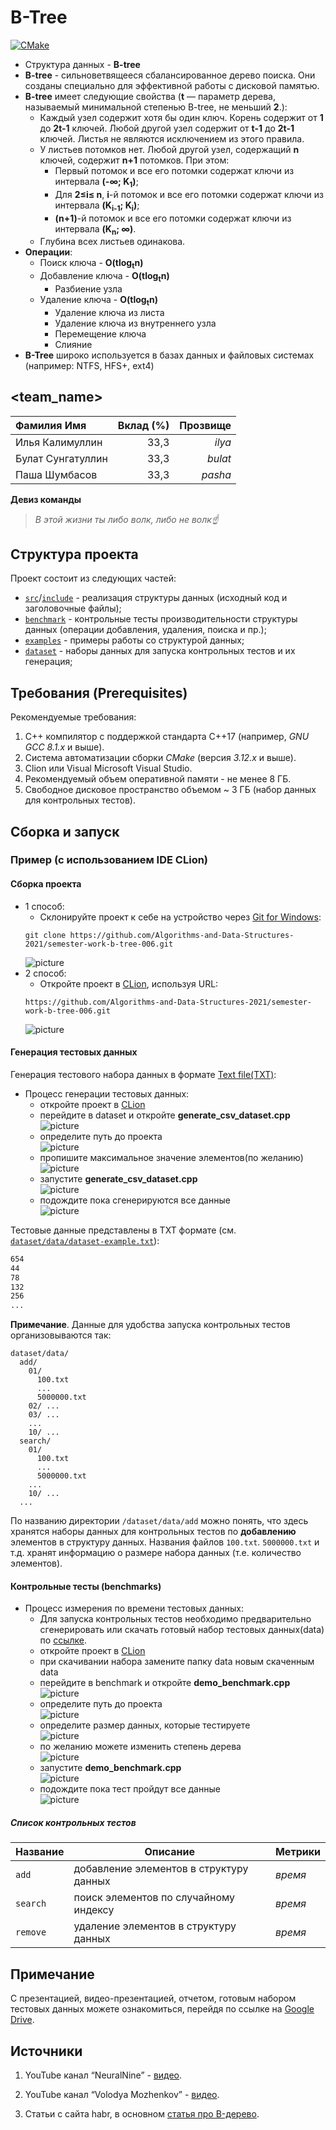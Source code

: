 # B-Tree

[![CMake](https://github.com/Algorithms-and-Data-Structures-2021/semester-work-b-tree-006/actions/workflows/cmake.yml/badge.svg)](https://github.com/Algorithms-and-Data-Structures-2021/semester-work-b-tree-006/actions/workflows/cmake.yml)


- Структура данных - **B-tree**
- **B-tree** - сильноветвящееся сбалансированное дерево поиска. Они созданы специально для эффективной работы с дисковой памятью.
- **B-tree** имеет следующие свойства (**t** — параметр дерева, называемый минимальной степенью B-tree, не меньший **2**.):
  - Каждый узел содержит хотя бы один ключ. Корень содержит от **1** до **2t-1** ключей. Любой другой узел содержит от **t-1** до **2t-1** ключей. Листья не являются исключением из этого правила.
  - У листьев потомков нет. Любой другой узел, содержащий **n** ключей, содержит **n+1** потомков. При этом:
    - Первый потомок и все его потомки содержат ключи из интервала **(-∞; K<sub>1</sub>)**;
    - Для **2≤i≤ n**, **i**-й потомок и все его потомки содержат ключи из интервала **(K<sub>i-1</sub>; K<sub>i</sub>)**;
    - **(n+1)**-й потомок и все его потомки содержат ключи из интервала **(K<sub>n</sub>; ∞)**.
  - Глубина всех листьев одинакова.
- **Операции**:
  - Поиск ключа - **O(tlog<sub>t</sub>n)**
  - Добавление ключа - **O(tlog<sub>t</sub>n)**
    - Разбиение узла
  - Удаление ключа - **O(tlog<sub>t</sub>n)**
    - Удаление ключа из листа
    - Удаление ключа из внутреннего узла
    - Перемещение ключа
    - Слияние
- **B-Tree** широко используется в базах данных и файловых системах (например: NTFS, HFS+, ext4) 

## <team_name>

| Фамилия Имя   | Вклад (%) | Прозвище              |
| :---          |   ---:    |  ---:                 |
| Илья Калимуллин   | 33,3        |  _ilya_               |
| Булат Сунгатуллин   | 33,3        |  _bulat_ |
| Паша Шумбасов   | 33,3        |  _pasha_         |

**Девиз команды**
> _В этой жизни ты либо волк, либо не волк☝_

## Структура проекта

Проект состоит из следующих частей:

- [`src`](src)/[`include`](include) - реализация структуры данных (исходный код и заголовочные файлы);
- [`benchmark`](benchmark) - контрольные тесты производительности структуры данных (операции добавления, удаления,
  поиска и пр.);
- [`examples`](examples) - примеры работы со структурой данных;
- [`dataset`](dataset) - наборы данных для запуска контрольных тестов и их генерация;


## Требования (Prerequisites)

Рекомендуемые требования:

1. С++ компилятор c поддержкой стандарта C++17 (например, _GNU GCC 8.1.x_ и выше).
2. Система автоматизации сборки _CMake_ (версия _3.12.x_ и выше).
3. Clion или Visual Microsoft Visual Studio.
4. Рекомендуемый объем оперативной памяти - не менее 8 ГБ.
5. Свободное дисковое пространство объемом ~ 3 ГБ (набор данных для контрольных тестов).

## Сборка и запуск

### Пример (с использованием IDE CLion)

#### Сборка проекта
- 1 способ:
  - Склонируйте проект к себе на устройство через [Git for Windows](https://gitforwindows.org/):
  ```shell
  git clone https://github.com/Algorithms-and-Data-Structures-2021/semester-work-b-tree-006.git
  ```
    ![picture](img/git_clone.png)
- 2 способ:
  - Откройте проект в [CLion](https://www.jetbrains.com/ru-ru/clion/), используя URL:
  ```shell
  https://github.com/Algorithms-and-Data-Structures-2021/semester-work-b-tree-006.git
  ```
    ![picture](img/path_to_project2.png)
  
#### Генерация тестовых данных

Генерация тестового набора данных в
формате [Text file(TXT)](https://en.wikipedia.org/wiki/Text_file):

- Процесс генерации тестовых данных:
  - откройте проект в [CLion](https://www.jetbrains.com/ru-ru/clion/)  
  - перейдите в dataset и откройте **generate_csv_dataset.cpp**  
  ![picture](img/open_generater.png)
  - определите путь до проекта  
  ![picture](img/path_to_project.png)
  - пропишите максимальное значение элементов(по желанию)  
  ![picture](img/max_rand.png)
  - запустите **generate_csv_dataset.cpp**  
  ![picture](img/run_generater.png)
  - подождите пока сгенерируются все данные  
  ![picture](img/finish_generation.png)

Тестовые данные представлены в TXT формате (см.
[`dataset/data/dataset-example.txt`](dataset/data/dataset-example.txt)):

```txt
654
44
78
132
256
...
```

**Примечание**. Данные для удобства запуска контрольных тестов организовываются так:

```shell
dataset/data/
  add/
    01/
      100.txt
      ...
      5000000.txt
    02/ ...
    03/ ...
    ...
    10/ ...
  search/
    01/
      100.txt
      ...
      5000000.txt
    ...
    10/ ...
  ...
```

По названию директории `/dataset/data/add` можно понять, что здесь хранятся наборы данных для контрольных тестов по
**добавлению** элементов в структуру данных. Названия файлов `100.txt`. `5000000.txt` и т.д. хранят информацию о размере набора данных (т.е. количество элементов). 

#### Контрольные тесты (benchmarks)

- Процесс измерения по времени тестовых данных:
  - Для запуска контрольных тестов необходимо предварительно сгенерировать или скачать готовый набор тестовых данных(data) по [ссылке](https://drive.google.com/drive/folders/18TU3Hrlns-WvWv0du2pRgy5E4uMpS2wx).
  - откройте проект в [CLion](https://www.jetbrains.com/ru-ru/clion/)  
  - при скачивании набора замените папку data новым скаченным data  
  - перейдите в benchmark и откройте **demo_benchmark.cpp**  
  ![picture](img/open_benchmark.png)
  - определите путь до проекта  
  ![picture](img/path_to_project.png) 
  - определите размер данных, которые тестируете  
  ![picture](img/size_dataset.png) 
  - по желанию можете изменить степень дерева    
  ![picture](img/pow_btree.png) 
  - запустите **demo_benchmark.cpp**  
  ![picture](img/run_demo_benchmark.png)
  - подождите пока тест пройдут все данные  
  ![picture](img/finish_benchmark.png)



##### Список контрольных тестов

| Название                  | Описание                                | Метрики    |
| :---                      | ---                                     | :---       |
| `add`                     | добавление элементов в структуру данных | _время_    |
| `search`                  | поиск элементов по случайному индексу   | _время_    |
| `remove`                  | удаление элементов в структуру данных   | _время_    |


## Примечание  
С презентацией, видео-презентацией, отчетом, готовым набором тестовых данных можете ознакомиться, перейдя по ссылке на [Google Drive](https://drive.google.com/drive/folders/18TU3Hrlns-WvWv0du2pRgy5E4uMpS2wx). 

## Источники

1. YouTube канал “NeuralNine” - [видео](https://youtu.be/hMGhs63sCO0).  

2. YouTube канал “Volodya Mozhenkov” - [видео](https://youtu.be/WXXetwePSRk).  

3. Статьи с сайта habr, в основном [статья про B-дерево](https://habr.com/ru/post/114154/).
